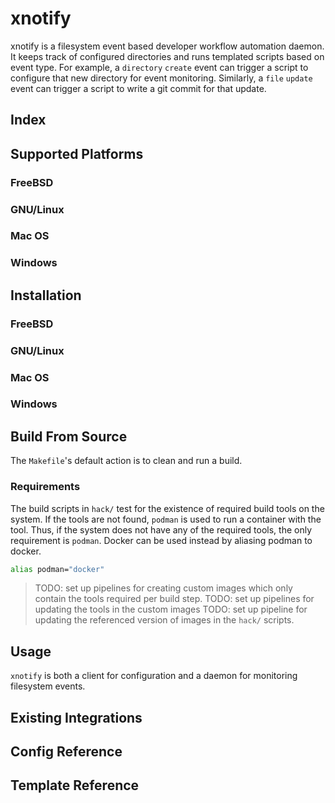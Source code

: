 xnotify
=======

xnotify is a filesystem event based developer workflow automation daemon.
It keeps track of configured directories and runs templated scripts based on event type.
For example, a `directory` `create` event can trigger a script to configure that new directory for event monitoring.
Similarly, a `file` `update` event can trigger a script to write a git commit for that update.

## Index


## Supported Platforms

### FreeBSD

### GNU/Linux

### Mac OS

### Windows


## Installation

### FreeBSD

### GNU/Linux

### Mac OS

### Windows


## Build From Source

The `Makefile`'s default action is to clean and run a build.

### Requirements

The build scripts in `hack/` test for the existence of required build tools on the system.
If the tools are not found, `podman` is used to run a container with the tool.
Thus, if the system does not have any of the required tools, the only requirement is `podman`.
Docker can be used instead by aliasing podman to docker.
```sh
alias podman="docker"
```

> TODO: set up pipelines for creating custom images which only contain the tools required per build step.
> TODO: set up pipelines for updating the tools in the custom images
> TODO: set up pipeline for updating the referenced version of images in the `hack/` scripts.


## Usage

`xnotify` is both a client for configuration and a daemon for monitoring filesystem events.


## Existing Integrations


## Config Reference


## Template Reference

